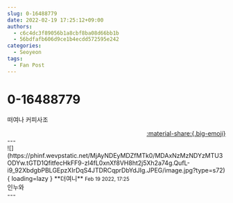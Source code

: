 ```yaml
---
slug: 0-16488779
date: 2022-02-19 17:25:12+09:00
authors:
  - c6c4dc3f89056b1a8cbf8ba08d66bb1b
  - 56bdfafb606d9ce1b4ecdd572595e242
categories:
  - Seoyeon
tags:
  - Fan Post
---
```


# 0-16488779

<div class="post-container" markdown="1">
<div class="content-container md-sidebar__scrollwrap" markdown="1">

떠여나 커피사조

</div>
</div>

<div style="text-align: right;" markdown="1">
<a href="https://weverse.io/fromis9/fanpost/0-16488779" style="text-align: right;">:material-share:{.big-emoji}</a>
</div>
---

<div class="comments-container md-sidebar__scrollwrap" markdown="1">
<div class="comment" markdown="1">
<div class='id-container' markdown="1">
![](https://phinf.wevpstatic.net/MjAyNDEyMDZfMTk0/MDAxNzMzNDYzMTU3ODYw.tGTD1QfitfecHkFF9-zI4fL0xnXf8VH8ht2j5Xh2a74g.QufL-i9_92XbdgbPBLGEpzXIrDqS4JTDRCqprDbYdJIg.JPEG/image.jpg?type=s72){ loading=lazy }
**<span class="artist">더여니</span>** <small>Feb 19 2022, 17:25</small><br>
</div>
<div class='comment-body' markdown="1">
인누와 
</div>
</div>
</div>
---
